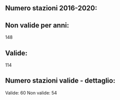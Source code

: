 
## Numero stazioni 2016-2020: 

## Non valide per anni:
 148 


## Valide:
 114 

## Numero stazioni valide - dettaglio: 
Valide: 60 
Non valide: 54 
